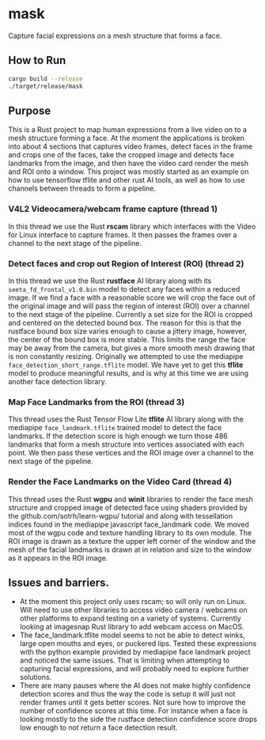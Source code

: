 # mask
Capture facial expressions on a mesh structure that forms a face.

## How to Run
```bash
cargo build --release
./target/release/mask
```

## Purpose
This is a Rust project to map human expressions from a live video on to a mesh structure forming a face. At the moment the applications is broken into about 4 sections that captures video frames, detect faces in the frame and crops one of the faces, take the cropped image and detects face landmarks from the image, and then have the video card render the mesh and ROI onto a window. This project was mostly started as an example on how to use tensorflow tflite and other rust AI tools, as well as how to use channels between threads to form a pipeline.

### V4L2 Videocamera/webcam frame capture (thread 1)
In this thread we use the Rust **rscam** library which interfaces with the Video for Linux interface to capture frames. It then passes the frames over a channel to the next stage of the pipeline.

### Detect faces and crop out Region of Interest (ROI) (thread 2)
In this thread we use the Rust **rustface** AI library along with its `seeta_fd_frontal_v1.0.bin` model to detect any faces within a reduced image. If we find a face with a reasonable score we will crop the face out of the original image and will pass the region of interest (ROI) over a channel to the next stage of the pipeline. Currently a set size for the ROI is cropped and centered on the detected bound box. The reason for this is that the rustface bound box size varies enough to cause a jittery image, however, the center of the bound box is more stable. This limits the range the face may be away from the camera, but gives a more smooth mesh drawing that is non constantly resizing. Originally we attempted to use the mediapipe `face_detection_short_range.tflite` model. We have yet to get this **tflite** model to produce meaningful results, and is why at this time we are using another face detection library.

### Map Face Landmarks from the ROI (thread 3)
This thread uses the Rust Tensor Flow Lite **tflite** AI library along with the mediapipe `face_landmark.tflite` trained model to detect the face landmarks. If the detection score is high enough we turn those 486 landmarks that form a mesh structure into vertices associated with each point. We then pass these vertices and the ROI image over a channel to the next stage of the pipeline.

### Render the Face Landmarks on the Video Card (thread 4)
This thread uses the Rust **wgpu** and **winit** libraries to render the face mesh structure and cropped image of detected face using shaders provided by the github.com/sotrh/learn-wgpu/ tutorial and along with tessellation indices found in the mediapipe javascript face_landmark code. We moved most of the wgpu code and texture handling library to its own module. The ROI image is drawn as a texture the upper left corner of the window and the mesh of the facial landmarks is drawn at in relation and size to the window as it appears in the ROI image.

## Issues and barriers.
- At the moment this project only uses rscam; so will only run on Linux. Will need to use other libraries to access video camera / webcams on other platforms to expand testing on a variety of systems. Currently looking at imagesnap Rust library to add webcam access on MacOS.
- The face_landmark.tflite model seems to not be able to detect winks, large open mouths and eyes, or puckered lips. Tested these expressions with the python example provided by mediapipe face landmark project and noticed the same issues. That is limiting when attempting to capturing facial expressions, and will probably need to explore further solutions.
- There are many pauses where the AI does not make highly confidence detection scores and thus the way the code is setup it will just not render frames until it gets better scores. Not sure how to improve the number of confidence scores at this time. For instance when a face is looking mostly to the side the rustface detection confidence score drops low enough to not return a face detection result.
